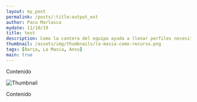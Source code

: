 ```yaml
---
layout: my_post
permalink: /posts/:title:output_ext
author: Paco Marlasca
mydate: 11/10/19
title: test
description: Como la cantera del equipo ayuda a llenar perfiles necesitados por Ernesto Valverde
thumbnail: /assets/img/thumbnails/la-masia-como-recurso.png
tags: [Barça, La Masia, Ansu]
main: true
---
```


<p>Contenido</p>
<img src="{{page.thumbnail}}" alt="Thumbnail" class="img-thumbnail blog-image box-shadow">
<p>Contenido</p>

